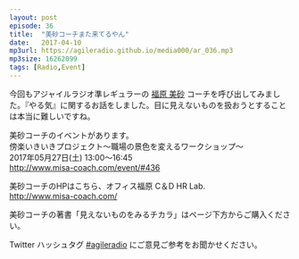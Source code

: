 ```yaml
---
layout: post
episode: 36
title:  "美砂コーチまた来てるやん"
date:   2017-04-10
mp3url: https://agileradio.github.io/media000/ar_036.mp3
mp3size: 16262099
tags: [Radio,Event]
---
```


今回もアジャイルラジオ準レギュラーの [福原 美砂](http://www.misa-coach.com/) コーチを呼び出してみました。『やる気』に関するお話をしました。目に見えないものを扱おうとすることは本当に難しいですね。  

美砂コーチのイベントがあります。  
傍楽いきいきプロジェクト～職場の景色を変えるワークショップ～  
2017年05月27日(土) 13:00～16:45  
http://www.misa-coach.com/event/#436  

美砂コーチのHPはこちら、オフィス福原 C＆D HR Lab.  
http://www.misa-coach.com/  

美砂コーチの著書「見えないものをみるチカラ」はページ下方からご購入ください。  

Twitter ハッシュタグ [#agileradio](https://twitter.com/intent/tweet?hashtags=agileradio) にご意見ご参考をお聞かせください。
